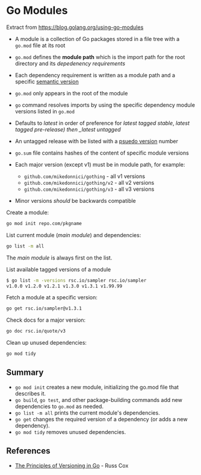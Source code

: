 # Go Modules

Extract from <https://blog.golang.org/using-go-modules>

- A module is a collection of Go packages stored in a file tree with a `go.mod` file at its root
- `go.mod` defines the **module path** which is the import path for the root directory and its _depedenency requirements_
- Each dependency requirement is written as a module path and a specific [semantic version](https://semver.org)
- `go.mod` only appears in the root of the module
- `go` command resolves imports by using the specific dependency module versions listed in `go.mod`
- Defaults to _latest_ in order of preference for _latest tagged stable_, _latest tagged pre-release) then \_latest untagged_
- An untagged release with be listed with a [psuedo version](https://golang.org/cmd/go/#hdr-Pseudo_versions) number
- `go.sum` file contains hashes of the content of specific module versions
- Each major version (except v1) must be in module path, for example:

  - `github.com/mikedonnici/gothing` - all v1 versions
  - `github.com/mikedonnici/gothing/v2` - all v2 versions
  - `github.com/mikedonnici/gothing/v3` - all v3 versions

- Minor versions _should_ be backwards compatible

Create a module:

```bash
go mod init repo.com/pkgname
```

List current module (_main module_) and dependencies:

```bash
go list -m all
```

The _main module_ is always first on the list.

List available tagged versions of a module

```bash
$ go list -m -versions rsc.io/sampler rsc.io/sampler
v1.0.0 v1.2.0 v1.2.1 v1.3.0 v1.3.1 v1.99.99
```

Fetch a module at a specific version:

```bash
go get rsc.io/sampler@v1.3.1
```

Check docs for a major version:

```bash
go doc rsc.io/quote/v3
```

Clean up unused dependencies:

```bash
go mod tidy
```

## Summary

- `go mod init` creates a new module, initializing the go.mod file that describes it.
- `go build`, `go test`, and other package-building commands add new dependencies to `go.mod` as needed.
- `go list -m all` prints the current module's dependencies.
- `go get` changes the required version of a dependency (or adds a new dependency).
- `go mod tidy` removes unused dependencies.

## References

- [The Principles of Versioning in Go](https://research.swtch.com/vgo-principles) - Russ Cox
